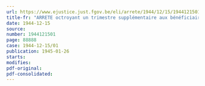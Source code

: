 ```yaml
---
url: https://www.ejustice.just.fgov.be/eli/arrete/1944/12/15/1944121501/justel
title-fr: "ARRETE octroyant un trimestre supplémentaire aux bénéficiaires du " secours spécial " qui peut être alloué à certains bénéficiaires de l'allocation d'estropie"
date: 1944-12-15
source:
number: 1944121501
page: 88888
case: 1944-12-15/01
publication: 1945-01-26
starts:
modifies:
pdf-original:
pdf-consolidated:
---
```


